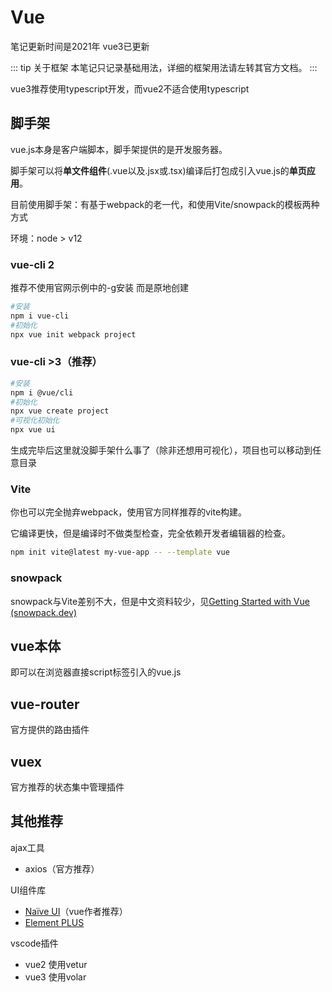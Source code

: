 # Vue

笔记更新时间是2021年  vue3已更新

::: tip 关于框架
本笔记只记录基础用法，详细的框架用法请左转其官方文档。
:::

vue3推荐使用typescript开发，而vue2不适合使用typescript



## 脚手架

vue.js本身是客户端脚本，脚手架提供的是开发服务器。

脚手架可以将**单文件组件**(.vue以及.jsx或.tsx)编译后打包成引入vue.js的**单页应用**。

目前使用脚手架：有基于webpack的老一代，和使用Vite/snowpack的模板两种方式

环境：node > v12

### vue-cli 2

推荐不使用官网示例中的-g安装  而是原地创建

```bash
#安装
npm i vue-cli
#初始化
npx vue init webpack project
```

### vue-cli >3（推荐）

```bash
#安装
npm i @vue/cli
#初始化
npx vue create project
#可视化初始化
npx vue ui
```

生成完毕后这里就没脚手架什么事了（除非还想用可视化），项目也可以移动到任意目录

### Vite

你也可以完全抛弃webpack，使用官方同样推荐的vite构建。

它编译更快，但是编译时不做类型检查，完全依赖开发者编辑器的检查。

```bash
npm init vite@latest my-vue-app -- --template vue
```

### snowpack

snowpack与Vite差别不大，但是中文资料较少，见[Getting Started with Vue (snowpack.dev)](https://www.snowpack.dev/tutorials/vue)



## vue本体

即可以在浏览器直接script标签引入的vue.js



## vue-router

官方提供的路由插件



## vuex

官方推荐的状态集中管理插件



## 其他推荐

ajax工具

- axios（官方推荐）

UI组件库

- [Naïve UI](https://www.naiveui.com/)（vue作者推荐）
- [Element PLUS](https://element-plus.org/)

vscode插件

- vue2 使用vetur
- vue3 使用volar
